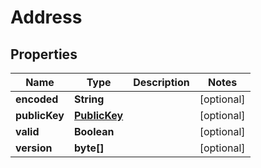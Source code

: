 
# Address

## Properties
Name | Type | Description | Notes
------------ | ------------- | ------------- | -------------
**encoded** | **String** |  |  [optional]
**publicKey** | [**PublicKey**](PublicKey.md) |  |  [optional]
**valid** | **Boolean** |  |  [optional]
**version** | **byte[]** |  |  [optional]



